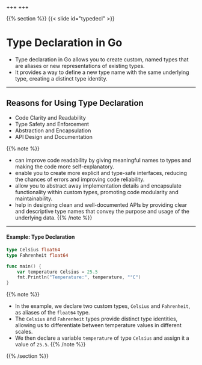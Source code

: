+++
+++

{{% section %}}
{{< slide id="typedecl" >}}

# Type Declaration in Go

  - Type declaration in Go allows you to create custom, named types that are aliases or new representations of existing types.
  - It provides a way to define a new type name with the same underlying type, creating a distinct type identity.
---
## Reasons for Using Type Declaration
- Code Clarity and Readability
- Type Safety and Enforcement
- Abstraction and Encapsulation
- API Design and Documentation

{{% note %}}
- can improve code readability by giving meaningful names to types and making the code more self-explanatory.
- enable you to create more explicit and type-safe interfaces, reducing the chances of errors and improving code reliability.
- allow you to abstract away implementation details and encapsulate functionality within custom types, promoting code modularity and maintainability.
- help in designing clean and well-documented APIs by providing clear and descriptive type names that convey the purpose and usage of the underlying data.
{{% /note %}}

---
#### Example: Type Declaration


```go
type Celsius float64
type Fahrenheit float64

func main() {
    var temperature Celsius = 25.5
    fmt.Println("Temperature:", temperature, "°C")
}
```


{{% note %}}
- In the example, we declare two custom types, `Celsius` and `Fahrenheit`, as aliases of the `float64` type.
- The `Celsius` and `Fahrenheit` types provide distinct type identities, allowing us to differentiate between temperature values in different scales.
- We then declare a variable `temperature` of type `Celsius` and assign it a value of `25.5`.
{{% /note %}}


{{% /section %}}